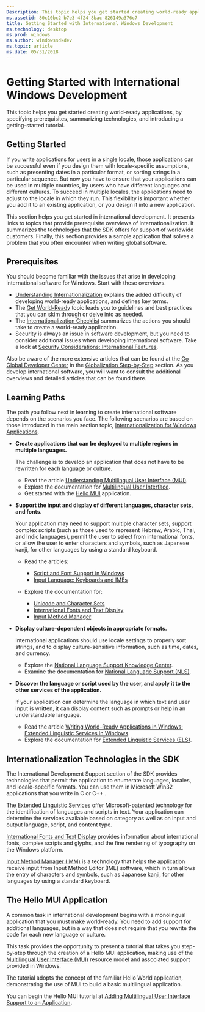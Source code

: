 ```yaml
---
Description: This topic helps you get started creating world-ready applications, by specifying prerequisites, summarizing technologies, and introducing a getting-started tutorial.
ms.assetid: 80c10bc2-b7e3-4f24-8bac-826149a376c7
title: Getting Started with International Windows Development
ms.technology: desktop
ms.prod: windows
ms.author: windowssdkdev
ms.topic: article
ms.date: 05/31/2018
---
```


# Getting Started with International Windows Development

This topic helps you get started creating world-ready applications, by specifying prerequisites, summarizing technologies, and introducing a getting-started tutorial.

## Getting Started

If you write applications for users in a single locale, those applications can be successful even if you design them with locale-specific assumptions, such as presenting dates in a particular format, or sorting strings in a particular sequence. But now you have to ensure that your applications can be used in multiple countries, by users who have different languages and different cultures. To succeed in multiple locales, the applications need to adjust to the locale in which they run. This flexibility is important whether you add it to an existing application, or you design it into a new application.

This section helps you get started in international development. It presents links to topics that provide prerequisite overviews of internationalization. It summarizes the technologies that the SDK offers for support of worldwide customers. Finally, this section provides a sample application that solves a problem that you often encounter when writing global software.

## Prerequisites

You should become familiar with the issues that arise in developing international software for Windows. Start with these overviews.

-   [Understanding Internationalization](understanding-internationalization.md) explains the added difficulty of developing world-ready applications, and defines key terms.
-   The [Get World-Ready](http://msdn.microsoft.com/en-us/goglobal/bb895995.aspx) topic leads you to guidelines and best practices that you can skim through or delve into as needed.
-   The [Internationalization Checklist](internationalization-checklist.md) summarizes the actions you should take to create a world-ready application.
-   Security is always an issue in software development, but you need to consider additional issues when developing international software. Take a look at [Security Considerations: International Features](security-considerations--international-features.md).

Also be aware of the more extensive articles that can be found at the [Go Global Developer Center](http://msdn.microsoft.com/en-us/goglobal/) in the [Globalization Step-by-Step](http://msdn.microsoft.com/en-us/goglobal/bb688110.aspx) section. As you develop international software, you will want to consult the additional overviews and detailed articles that can be found there.

## Learning Paths

The path you follow next in learning to create international software depends on the scenarios you face. The following scenarios are based on those introduced in the main section topic, [Internationalization for Windows Applications](international-support.md).

-   **Create applications that can be deployed to multiple regions in multiple languages.**

    The challenge is to develop an application that does not have to be rewritten for each language or culture.

    -   Read the article [Understanding Multilingual User Interface (MUI)](http://msdn.microsoft.com/en-us/goglobal/dd218459.aspx).
    -   Explore the documentation for [Multilingual User Interface](multilingual-user-interface.md).
    -   Get started with the [Hello MUI](#the-hello-mui-application) application.

-   **Support the input and display of different languages, character sets, and fonts.**

    Your application may need to support multiple character sets, support complex scripts (such as those used to represent Hebrew, Arabic, Thai, and Indic languages), permit the user to select from international fonts, or allow the user to enter characters and symbols, such as Japanese kanji, for other languages by using a standard keyboard.

    -   Read the articles:

        -   [Script and Font Support in Windows](http://msdn.microsoft.com/en-us/goglobal/bb688099.aspx)
        -   [Input Language: Keyboards and IMEs](http://msdn.microsoft.com/en-us/goglobal/bb688135.aspx)

    -   Explore the documentation for:

        -   [Unicode and Character Sets](unicode-and-character-sets.md)
        -   [International Fonts and Text Display](international-fonts-and-text-display.md)
        -   [Input Method Manager](input-method-manager.md)

-   **Display culture-dependent objects in appropriate formats.**

    International applications should use locale settings to properly sort strings, and to display culture-sensitive information, such as time, dates, and currency.

    -   Explore the [National Language Support Knowledge Center](http://msdn.microsoft.com/en-us/goglobal/dd565826.aspx).
    -   Examine the documentation for [National Language Support (NLS)](national-language-support.md).

-   **Discover the language or script used by the user, and apply it to the other services of the application.**

    If your application can determine the language in which text and user input is written, it can display content such as prompts or help in an understandable language.

    -   Read the article [Writing World-Ready Applications in Windows: Extended Linguistic Services in Windows](http://msdn.microsoft.com/en-us/goglobal/dd156834.aspx).
    -   Explore the documentation for [Extended Linguistic Services (ELS)](extended-linguistic-services.md).

## Internationalization Technologies in the SDK

The International Development Support section of the SDK provides technologies that permit the application to enumerate languages, locales, and locale-specific formats. You can use them in Microsoft Win32 applications that you write in C or C++ .

The [Extended Linguistic Services](extended-linguistic-services.md) offer Microsoft-patented technology for the identification of languages and scripts in text. Your application can determine the services available based on category as well as on input and output language, script, and content type.

[International Fonts and Text Display](international-fonts-and-text-display.md) provides information about international fonts, complex scripts and glyphs, and the fine rendering of typography on the Windows platform.

[Input Method Manager (IMM)](input-method-manager.md) is a technology that helps the application receive input from Input Method Editor (IME) software, which in turn allows the entry of characters and symbols, such as Japanese kanji, for other languages by using a standard keyboard.

## The Hello MUI Application

A common task in international development begins with a monolingual application that you must make world-ready. You need to add support for additional languages, but in a way that does not require that you rewrite the code for each new language or culture.

This task provides the opportunity to present a tutorial that takes you step-by-step through the creation of a Hello MUI application, making use of the [Multilingual User Interface (MUI)](multilingual-user-interface.md) resource model and associated support provided in Windows.

The tutorial adopts the concept of the familiar Hello World application, demonstrating the use of MUI to build a basic multilingual application.

You can begin the Hello MUI tutorial at [Adding Multilingual User Interface Support to an Application](creating-a-multilingual-user-interface-application.md).

 

 



